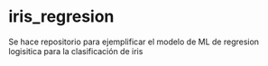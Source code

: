 # iris_regresion
Se hace repositorio para ejemplificar el modelo de ML de regresion logisitica para la clasificación de iris
